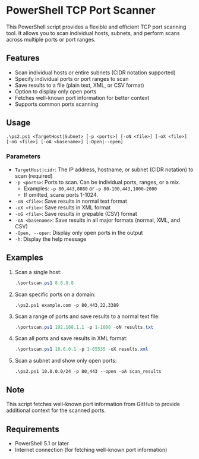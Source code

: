 # PowerShell TCP Port Scanner

This PowerShell script provides a flexible and efficient TCP port scanning tool. It allows you to scan individual hosts, subnets, and perform scans across multiple ports or port ranges.

## Features

- Scan individual hosts or entire subnets (CIDR notation supported)
- Specify individual ports or port ranges to scan
- Save results to a file (plain text, XML, or CSV format)
- Option to display only open ports
- Fetches well-known port information for better context
- Supports common ports scanning

## Usage

`.\ps2.ps1 <TargetHost|Subnet> [-p <ports>] [-oN <file>] [-oX <file>] [-oG <file>] [-oA <basename>] [-Open|--open]`

### Parameters

- `TargetHost|cidr`: The IP address, hostname, or subnet (CIDR notation) to scan (required)
- `-p <ports>`: Ports to scan. Can be individual ports, ranges, or a mix.
  - Examples: `-p 80,443,8080` or `-p 80-100,443,1000-2000`
  - If omitted, scans ports 1-1024.
- `-oN <file>`: Save results in normal text format
- `-oX <file>`: Save results in XML format
- `-oG <file>`: Save results in grepable (CSV) format
- `-oA <basename>`: Save results in all major formats (normal, XML, and CSV)
- `-Open, --open`: Display only open ports in the output
- `-h`: Display the help message

## Examples

1. Scan a single host:

   ```powershell
   .\portscan.ps1 8.8.8.8
   ```

2. Scan specific ports on a domain:

   ```shell
   .\ps2.ps1 example.com -p 80,443,22,3389
   ```

3. Scan a range of ports and save results to a normal text file:

   ```powershell
   .\portscan.ps1 192.168.1.1 -p 1-1000 -oN results.txt
   ```

4. Scan all ports and save results in XML format:

   ```powershell
   .\portscan.ps1 10.0.0.1 -p 1-65535 -oX results.xml
   ```

5. Scan a subnet and show only open ports:

   ```shell
   .\ps2.ps1 10.0.0.0/24 -p 80,443 --open -oA scan_results
   ```

## Note

This script fetches well-known port information from GitHub to provide additional context for the scanned ports.

## Requirements

- PowerShell 5.1 or later
- Internet connection (for fetching well-known port information)